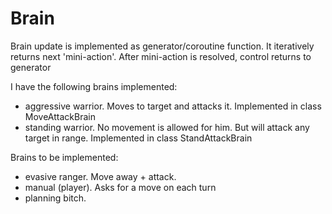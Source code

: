 # Brain #

Brain update is implemented as generator/coroutine function. It iteratively returns next 'mini-action'. After mini-action is resolved, control returns to generator

I have the following brains implemented:

- aggressive warrior. Moves to target and attacks it. Implemented in class MoveAttackBrain
- standing warrior. No movement is allowed for him. But will attack any target in range. Implemented in class StandAttackBrain

Brains to be implemented:

- evasive ranger. Move away + attack.
- manual (player). Asks for a move on each turn
- planning bitch.
